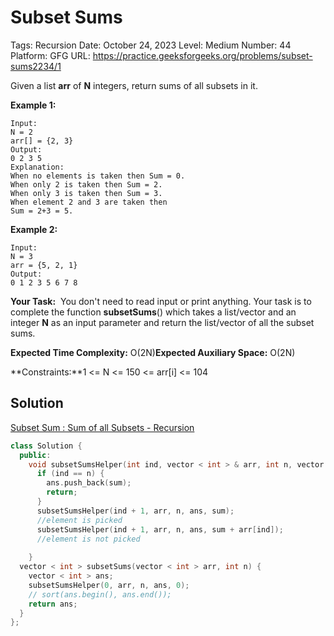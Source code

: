 # Subset Sums

Tags: Recursion
Date: October 24, 2023
Level: Medium
Number: 44
Platform: GFG
URL: https://practice.geeksforgeeks.org/problems/subset-sums2234/1

Given a list **arr** of **N** integers, return sums of all subsets in it.

**Example 1:**

```
Input:
N = 2
arr[] = {2, 3}
Output:
0 2 3 5
Explanation:
When no elements is taken then Sum = 0.
When only 2 is taken then Sum = 2.
When only 3 is taken then Sum = 3.
When element 2 and 3 are taken then
Sum = 2+3 = 5.
```

**Example 2:**

```
Input:
N = 3
arr = {5, 2, 1}
Output:
0 1 2 3 5 6 7 8

```

**Your Task:**  You don't need to read input or print anything. Your task is to complete the function **subsetSums**() which takes a list/vector and an integer **N** as an input parameter and return the list/vector of all the subset sums.

**Expected Time Complexity:** O(2N)**Expected Auxiliary Space:** O(2N)

**Constraints:**1 <= N <= 150 <= arr[i] <= 104

## Solution

[Subset Sum : Sum of all Subsets - Recursion](https://takeuforward.org/data-structure/subset-sum-sum-of-all-subsets/)

```cpp
class Solution {
  public:
    void subsetSumsHelper(int ind, vector < int > & arr, int n, vector < int > & ans, int sum) {
      if (ind == n) {
        ans.push_back(sum);
        return;
      }
      subsetSumsHelper(ind + 1, arr, n, ans, sum);
      //element is picked
      subsetSumsHelper(ind + 1, arr, n, ans, sum + arr[ind]);
      //element is not picked
      
    }
  vector < int > subsetSums(vector < int > arr, int n) {
    vector < int > ans;
    subsetSumsHelper(0, arr, n, ans, 0);
    // sort(ans.begin(), ans.end());
    return ans;
  }
};
```